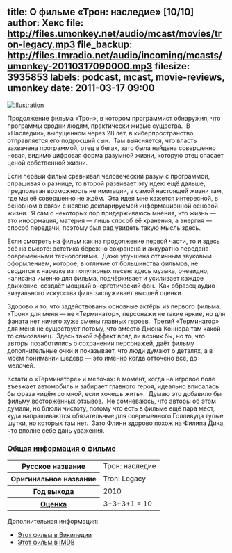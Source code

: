 title: О фильме «Трон: наследие» [10/10]
author: Хекс
file: http://files.umonkey.net/audio/mcast/movies/tron-legacy.mp3
file_backup: http://files.tmradio.net/audio/incoming/mcasts/umonkey-20110317090000.mp3
filesize: 3935853
labels: podcast, mcast, movie-reviews, umonkey
date: 2011-03-17 09:00
---
<p><a href="http://upload.wikimedia.org/wikipedia/ru/thumb/7/77/TRON-_Legacy.jpg.jpg/200px-TRON-_Legacy.jpg.jpg"><img src="http://upload.wikimedia.org/wikipedia/ru/thumb/7/77/TRON-_Legacy.jpg.jpg/200px-TRON-_Legacy.jpg.jpg" alt="illustration" class="illustration" /></a></p>
<p>Продолжение фильма «Трон», в котором программист обнаружил, что программы сродни
людям, практически живые существа.  В «Наследии», выпущенном через 28 лет, в
киберпространство отправляется его подросший сын.  Там выясняется, что власть
захвачена программой, отец в бегах, зато была найдена совершенно новая, видимо
цифровая форма разумной жизни, которую отец спасает ценой собственной жизни.</p>
<p>Если первый фильм сравнивал человеческий разум с программой, спрашивая о
разнице, то второй развивает эту идею ещё дальше, предполагая возможность не
имитации, а самой настоящей жизни там, где мы её совершенно не ждём.  Эта идея
мне кажется интересной, в основном в связи с неявно декларируемой информационной
основой жизни.  Я сам с некоторых пор придерживаюсь мнения, что жизнь — это
информация, материя — лишь способ её хранения, а энергия — способ передачи,
поэтому был рад увидеть такую мысль здесь.</p>
<p>Если смотреть на фильм как на продолжение первой части, то и здесь всё на
высоте: эстетика бережно сохранена и аккуратно передана современными
технологиями.  Даже улучшена отличным звуковым оформлением, которое, в отличие
от большинства фильмов, не сводится к нарезке из популярных песен: здесь музыка,
очевидно, написана именно для фильма, подчёркивает и усиливает каждое движение,
создаёт мощный энергетический фон.  Как образец аудио-визуального искусства филь
заслуживает высшей оценки.</p>
<p>Здорово и то, что задействованы основные актёры из первого фильма.  «Трон» для
меня — не «Терминатор», персонажи не такие яркие, но для фаната нет ничего хуже
смены главных героев.  Третий «Терминатор» для меня не существует потому, что
вместо Джона Коннора там какой-то самозванец.  Здесь такой эффект вряд ли возник
бы, но то, что авторы позаботились о сохранении персонажей, даёт фильму
дополнительные очки и показывает, что люди думают о деталях, а в моём понимании
шедевр — это именно когда отточено всё, до мелочей.</p>
<p>Кстати о «Терминаторе» и мелочах: в момент, когда на игровое поле въезжает
автомобиль и забирает главного героя, идеально вписалась бы фраза «идём со мной,
если хочешь жить».  Думаю это добавило бы фильму восторженных отзывов.  Не
сомневаюсь, что авторы об этом думали, но блюли чистоту, потому что есть в
фильме ещё пара мест, куда напрашиваются обязательные для современного Голливуда
тупые шутки, но которых там нет.  Зато Флинн здорово похож на Филипа Дика, что
вполне себе дань уважения.</p>
<h3 class="section_header"><a name="cc66903f" href="http://umonkey.net/mcast.xml#cc66903f" class="section_anchor">Общая информация о фильме</a></h3>
<table class="info"><tbody><tr><th>Русское название</th><td>Трон: наследие</td></tr><tr><th>Оригинальное название</th><td>Tron: Legacy</td></tr><tr><th>Год выхода</th><td>2010</td></tr><tr><th><a href="http://umonkey.net/movies.html#080c16a5" title="Описание системы оценок (форма+содержание+подача[+желание пересмотреть])">Оценка</a></th><td>3+3+3+1 = 10</td></tr></tbody></table>

<p>Дополнительная информация:</p>
<ul>
<li><a href="http://ru.wikipedia.org/wiki/Трон:_Наследие">Этот фильм в Википедии</a></li>
<li><a href="http://www.imdb.com/title/tt1104001/">Этот фильм в IMDB</a></li>
</ul>